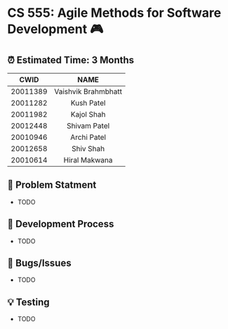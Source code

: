# CS 555: Agile Methods for Software Development 🎮 

##  ⏰ Estimated Time: 3 Months

| CWID |                 NAME                  |
|-------|:-------------------------------------:|
| 20011389     |    Vaishvik Brahmbhatt    |
| 20011282     |    Kush Patel    |
| 20011982     |       Kajol Shah       |
| 20012448    |       Shivam Patel       |
| 20010946    |    Archi Patel    |
| 20012658     |   Shiv Shah  |
| 20010614    |  Hiral Makwana  |

##  🧪 Problem Statment

- TODO

## 🐛 Development  Process

- TODO

## 🐛 Bugs/Issues

- TODO

## 💡 Testing

- TODO
